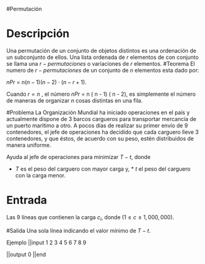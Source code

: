 #Permutación 
# Descripción
Una permutación de un conjunto de objetos distintos es una ordenación de un subconjunto de ellos. Una lista ordenada de $r$ elementos de con conjunto se llama una $r-permutaciones$ o variaciones de $r$ elementos.
#Teorema
El numero de $r- permutaciones$ de un conjunto de $n$ elementos esta dado por:

$n P r$ = $n ( n - 1) ( n - 2) \cdot ( n - r + 1)$.

Cuando $r = n$ , el número $n P r$ = n ( n - 1) ( n - 2), es simplemente el número de maneras de organizar $n$ cosas distintas en una fila.

#Problema
La Organización Mundial ha iniciado operaciones en el país y actualmente dispone de 3 barcos cargueros para transportar mercancía de un puerto marítimo a otro. A pocos días de realizar su primer envío de 9 contenedores, el jefe de operaciones ha decidido que cada carguero lleve 3 contenedores, y que éstos, de acuerdo con su peso, estén distribuidos de manera uniforme.

Ayuda al jefe de operaciones para minimizar $T−t$, donde
* $T$ es el peso del carguero con mayor carga y, * $t$ el peso del carguero con la carga menor.

# Entrada
Las 9 líneas que contienen la carga $c_i$, donde ($1≤c≤1,000,000$).

#Salida
Una sola línea indicando el valor mínimo de $T−t$.

Ejemplo
||input
1
2
3
4
5
6
7
8
9

||output
0
||end